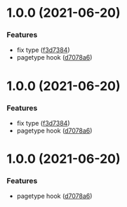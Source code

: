 # 1.0.0 (2021-06-20)


### Features

* fix type ([f3d7384](https://github.com/jsberlanga/shared-context/commit/f3d7384baf18ec654a5cbe9e39db0363eb7f0a1a))
* pagetype hook ([d7078a6](https://github.com/jsberlanga/shared-context/commit/d7078a64fb1bcedee5b34d2e531644c65a06b39e))

# 1.0.0 (2021-06-20)


### Features

* fix type ([f3d7384](https://github.com/jsberlanga/shared-context/commit/f3d7384baf18ec654a5cbe9e39db0363eb7f0a1a))
* pagetype hook ([d7078a6](https://github.com/jsberlanga/shared-context/commit/d7078a64fb1bcedee5b34d2e531644c65a06b39e))

# 1.0.0 (2021-06-20)


### Features

* pagetype hook ([d7078a6](https://github.com/jsberlanga/shared-context/commit/d7078a64fb1bcedee5b34d2e531644c65a06b39e))
